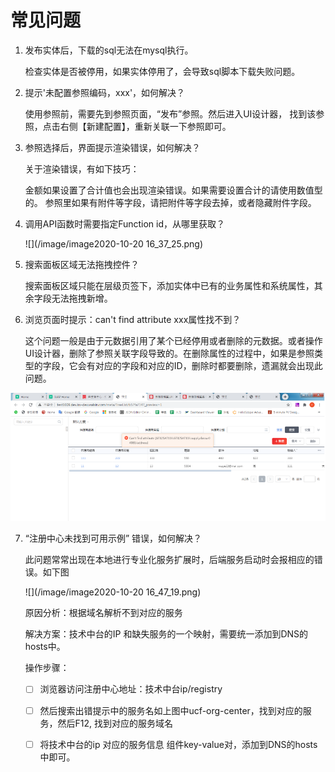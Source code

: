 # 常见问题

1. 发布实体后，下载的sql无法在mysql执行。

   检查实体是否被停用，如果实体停用了，会导致sql脚本下载失败问题。

   

2. 提示'未配置参照编码，xxx'，如何解决？

   使用参照前，需要先到参照页面，“发布”参照。然后进入UI设计器， 找到该参照，点击右侧【新建配置】，重新关联一下参照即可。

   

3. 参照选择后，界面提示渲染错误，如何解决？

   关于渲染错误，有如下技巧：

   金额如果设置了合计值也会出现渲染错误。如果需要设置合计的请使用数值型的。
   参照里如果有附件等字段，请把附件等字段去掉，或者隐藏附件字段。

   

4. 调用API函数时需要指定Function id，从哪里获取？

   ![](/image/image2020-10-20 16_37_25.png)

   

5. 搜索面板区域无法拖拽控件？

   搜索面板区域只能在层级页签下，添加实体中已有的业务属性和系统属性，其余字段无法拖拽新增。

   

6.  浏览页面时提示：can't find attribute xxx属性找不到？

    这个问题一般是由于元数据引用了某个已经停用或者删除的元数据。或者操作UI设计器，删除了参照关联字段导致的。在删除属性的过程中，如果是参照类型的字段，它会有对应的字段和对应的ID，删除时都要删除，遗漏就会出现此问题。

   <img src="/image/error.png" />

   

7. “注册中心未找到可用示例” 错误，如何解决？

   此问题常常出现在本地进行专业化服务扩展时，后端服务启动时会报相应的错误。如下图

   ![](/image/image2020-10-20 16_47_19.png)

   原因分析：根据域名解析不到对应的服务

   解决方案：技术中台的IP 和缺失服务的一个映射，需要统一添加到DNS的hosts中。

   操作步骤：

   - [ ] 浏览器访问注册中心地址：技术中台ip/registry  

   - [ ] 然后搜索出错提示中的服务名如上图中ucf-org-center，找到对应的服务，然后F12, 找到对应的服务域名

   - [ ] 将技术中台的ip 对应的服务信息 组件key-value对，添加到DNS的hosts中即可。

     


